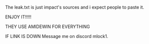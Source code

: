 The leak.txt is just impact's sources and i expect people to paste it. 

ENJOY IT!!!!!

THEY USE AMIDEWIN FOR EVERYTHING 

IF LINK IS DOWN Message me on discord
mlock1.
